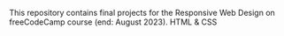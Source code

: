 This repository contains final projects for the Responsive Web Design on freeCodeCamp course (end: August 2023). 
HTML & CSS

